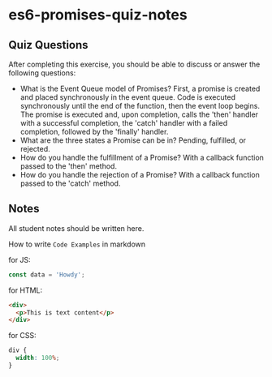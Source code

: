 # es6-promises-quiz-notes

## Quiz Questions

After completing this exercise, you should be able to discuss or answer the following questions:

- What is the Event Queue model of Promises?
  First, a promise is created and placed synchronously in the event queue. Code is executed synchronously until the end of the function, then the event loop begins. The promise is executed and, upon completion, calls the 'then' handler with a successful completion, the 'catch' handler with a failed completion, followed by the 'finally' handler.
- What are the three states a Promise can be in?
  Pending, fulfilled, or rejected.
- How do you handle the fulfillment of a Promise?
  With a callback function passed to the 'then' method.
- How do you handle the rejection of a Promise?
  With a callback function passed to the 'catch' method.

## Notes

All student notes should be written here.

How to write `Code Examples` in markdown

for JS:

```javascript
const data = 'Howdy';
```

for HTML:

```html
<div>
  <p>This is text content</p>
</div>
```

for CSS:

```css
div {
  width: 100%;
}
```
